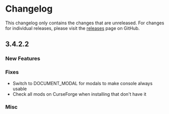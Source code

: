 # Changelog

This changelog only contains the changes that are unreleased. For changes for individual releases, please visit the
[releases](https://github.com/ATLauncher/ATLauncher/releases) page on GitHub.

## 3.4.2.2

### New Features

### Fixes
- Switch to DOCUMENT_MODAL for modals to make console always usable
- Check all mods on CurseForge when installing that don't have it

### Misc

